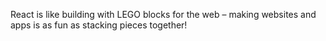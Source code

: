 React is like building with LEGO blocks for the web – making websites and apps is as fun as stacking pieces together!
